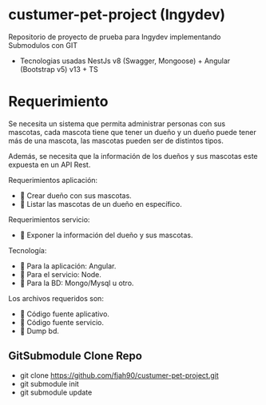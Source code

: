 # custumer-pet-project (Ingydev)
Repositorio de proyecto de prueba para Ingydev implementando Submodulos con GIT

* Tecnologias usadas NestJs v8 (Swagger, Mongoose) + Angular (Bootstrap v5) v13 + TS

# Requerimiento

Se necesita un sistema que permita administrar personas con sus mascotas, cada mascota tiene que tener un dueño y un dueño puede tener más de una mascota, las mascotas pueden ser de distintos tipos.

Además, se necesita que la información de los dueños y sus mascotas este expuesta en un API Rest.

Requerimientos aplicación:
* 🚩 Crear dueño con sus mascotas.
* 🚩 Listar las mascotas de un dueño en específico.

Requerimientos servicio:

* 🚩 Exponer la información del dueño y sus mascotas.

Tecnología:
* 🚩 Para la aplicación: Angular.
* 🚩 Para el servicio: Node.
* 🚩 Para la BD: Mongo/Mysql u otro.

Los archivos requeridos son:
* 🚩 Código fuente aplicativo.
* 🚩 Código fuente servicio.
* 🚩 Dump bd.

## GitSubmodule Clone Repo
-   git clone https://github.com/fjah90/custumer-pet-project.git
-   git submodule init
-   git submodule update
